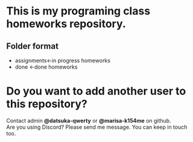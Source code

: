 # This is my programing class homeworks repository.

Folder format
-------------------
* assignments<-in progress homeworks
* done  <-done homeworks

# Do you want to add another user to this repository?

Contact admin __@datsuka-qwerty__ or __@marisa-k154me__ on github.  
Are you using Discord? Please send me message. You can keep in touch too.